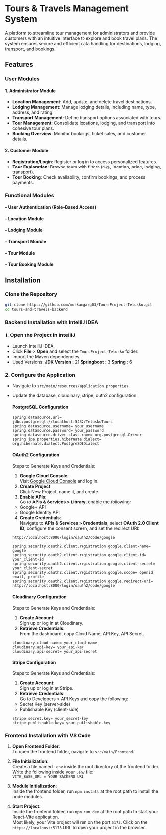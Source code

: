 # Tours & Travels Management System  

A platform to streamline tour management for administrators and provide customers with an intuitive interface to explore and book travel plans. The system ensures secure and efficient data handling for destinations, lodging, transport, and bookings.  


## Features  

### User Modules  
#### **1. Administrator Module**  
- **Location Management**: Add, update, and delete travel destinations.  
- **Lodging Management**: Manage lodging details, including name, type, address, and rating.  
- **Transport Management**: Define transport options associated with tours.  
- **Tour Management**: Consolidate locations, lodging, and transport into cohesive tour plans.  
- **Booking Overview**: Monitor bookings, ticket sales, and customer details.  

#### **2. Customer Module**  
- **Registration/Login**: Register or log in to access personalized features.  
- **Tour Exploration**: Browse tours with filters (e.g., location, price, lodging, transport).  
- **Tour Booking**: Check availability, confirm bookings, and process payments.  

### Functional Modules  
#### - **User Authentication (Role-Based Access)**  
#### - **Location Module**  
#### - **Lodging Module**  
#### - **Transport Module**  
#### - **Tour Module**  
#### - **Tour Booking Module**  


## Installation
### **Clone the Repository**
   ```bash
   git clone https://github.com/muskangarg03/ToursProject-Telusko.git
   cd tours-and-travels-backend
  ```
  
### **Backend Installation with IntelliJ IDEA**

### 1. Open the Project in IntelliJ
- Launch IntelliJ IDEA.
- Click **File** > **Open** and select the `ToursProject-Telusko` folder.
- Import the Maven dependencies.
- Used Versions:
    **JDK Version** : 21
    **Springboot** : 3
    **Spring** : 6
### 2. Configure the Application
- Navigate to `src/main/resources/application.properties`.
- Update the database, cloudinary, stripe, outh2 configuration.

  #### PostgreSQL Configuration
  ```
  spring.datasource.url= jdbc:postgresql://localhost:5432/TeluskoTours
  spring.datasource.username= your_username
  spring.datasource.password= your_password
  spring.datasource.driver-class-name= org.postgresql.Driver
  spring.jpa.properties.hibernate.dialect= org.hibernate.dialect.PostgreSQLDialect
  ```

  #### OAuth2 Configuration
  Steps to Generate Keys and Credentials:
  1. **Google Cloud Console**:  
  Visit [Google Cloud Console](https://console.cloud.google.com/) and log in.
  2. **Create Project**:  
  Click New Project, name it, and create.
  3. **Enable APIs**:  
  Go to **APIs & Services > Library**, enable the following:  
   - Google+ API  
   - Google Identity API
  4. **Create Credentials**:  
  Navigate to **APIs & Services > Credentials**, select **OAuth 2.0 Client ID**, configure the consent screen, and set the redirect URI:  
   ```bash
   http://localhost:8080/login/oauth2/code/google
   ```
   
   ```
  spring.security.oauth2.client.registration.google.client-name= google
  spring.security.oauth2.client.registration.google.client-id= your_client-id
  spring.security.oauth2.client.registration.google.client-secret= your_client-secret
  spring.security.oauth2.client.registration.google.scope= openid, email, profile
  spring.security.oauth2.client.registration.google.redirect-uri= http://localhost:8080/login/oauth2/code/google
  ```


  #### Cloudinary Configuration
  Steps to Generate Keys and Credentials:
  1. **Create Account**:  
  Sign up or log in at Cloudinary.
  2. **Retrieve Credentials**:  
  From the dashboard, copy Cloud Name, API Key, API Secret.
  
  ```
  cloudinary.cloud-name= your_cloud-name
  cloudinary.api-key= your_api-key
  cloudinary.api-secret= your_api-secret
  ```

  #### Stripe Configuration
  Steps to Generate Keys and Credentials:
  1. **Create Account**:  
  Sign up or log in at Stripe.
  2. **Retrieve Credentials**:  
  Go to Developers > API Keys and copy the following:
    - Secret Key (server-side)
    - Publishable Key (client-side)
      
  ```
  stripe.secret.key= your_secret-key
  stripe.publishable.key= your-publishable-key
  ```

### **Frontend Installation with VS Code**

1. **Open Frontend Folder**:  
   To open the frontend folder, navigate to `src/main/Frontend`.

2. **File Initialization**:  
   Create a file named `.env` inside the root directory of the frontend folder.  
   Write the following inside your `.env` file:  
   `VITE_BASE_URL = YOUR BACKEND URL`

3. **Module Initialization**:  
   Inside the frontend folder, run `npm install` at the root path to install the node modules.

4. **Start Project**:  
   Inside the frontend folder, run `npm run dev` at the root path to start your React-Vite application.  
   Most likely, your Vite project will run on the port `5173`. Click on the `https://localhost:5173` URL to open your project in the browser.



  
  










